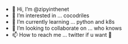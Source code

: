 - 👋 Hi, I’m @zipyinthenet
- 👀 I’m interested in ... cocodriles
- 🌱 I’m currently learning ... python and k8s
- 💞️ I’m looking to collaborate on ... who knows
- 📫 How to reach me ... twitter if u want 🦜

<!---
zipyinthenet/zipyinthenet is a ✨ special ✨ repository because its `README.md` (this file) appears on your GitHub profile.
You can click the Preview link to take a look at your changes.
--->
